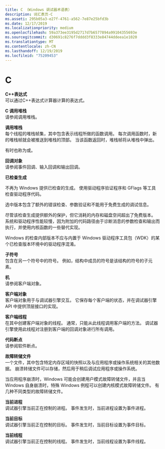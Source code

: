```yaml
---
title: C （Windows 调试器术语表）
description: 词汇表页-C
ms.asseti: 295b05a3-e27f-4761-a562-7e87e25bfd3b
ms.date: 12/17/2019
ms.localizationpriority: medium
ms.openlocfilehash: 59a373ee3195d2717d7b6577894a99104355693e
ms.sourcegitcommit: d30691c8276f7dddd3f8333e84744ddeea1e1020
ms.translationtype: MT
ms.contentlocale: zh-CN
ms.lasthandoff: 12/19/2019
ms.locfileid: "75209453"
---
```

# <a name="c"></a>C


<span id="c___expression"></span><span id="C___EXPRESSION"></span>**C++表达式**  
可以通过C++表达式计算器计算的表达式。

<span id="c_call_stack"></span><span id="C_CALL_STACK"></span>**C 调用堆栈**  
请参阅调用堆栈。

<span id="call_stack"></span><span id="CALL_STACK"></span>**调用堆栈**  
每个线程的堆栈帧集，其中包含表示线程所做的函数调用。 每次调用函数时，新的堆栈帧就会被推送到堆栈的顶部。 当该函数返回时，堆栈帧将从堆栈中弹出。

有时也称为或。

<span id="callback_object"></span><span id="CALLBACK_OBJECT"></span>**回调对象**  
请参阅事件回调、输入回调和输出回调。

<span id="checked_build"></span><span id="CHECKED_BUILD"></span>**已检查生成**  

不再为 Windows 提供已检查的生成。 使用驱动程序验证程序和 GFlags 等工具检查驱动程序代码。

选中版本包含了额外的错误检查、参数验证和不能用于免费生成的调试信息。

尽管该检查生成提供额外的保护，但它消耗的内存和磁盘空间超出了免费版本。 系统和驱动程序性能较慢，因为附加的代码路径由于诊断消息的参数检查和输出而执行，并使用内核函数的一些替代实现。

Windows 的检查内部版本不应与内置于 Windows 驱动程序工具包（WDK）的某个已检查版本环境中的驱动程序混淆。

<span id="child_symbol"></span><span id="CHILD_SYMBOL"></span>**子符号**  
包含在另一个符号中的符号。 例如，结构中成员的符号是该结构的符号的子元素。

<span id="client"></span><span id="CLIENT"></span>**机**  
请参阅客户端对象。

<span id="client_object"></span><span id="CLIENT_OBJECT"></span>**客户端对象**  
客户端对象用于与调试器引擎交互。 它保存每个客户端的状态，并在调试器引擎 API 中提供顶层接口的实现。

<span id="client_thread"></span><span id="CLIENT_THREAD"></span>**客户端线程**  
在其中创建客户端对象的线程。 通常，只能从此线程调用客户端的方法。 调试器引擎使用此线程对注册到客户端的回调对象进行所有调用。

<span id="code_breakpoint"></span><span id="CODE_BREAKPOINT"></span>**代码断点**  
请参阅软件断点。

<span id="crash_dump_file"></span><span id="CRASH_DUMP_FILE"></span>**故障转储文件**  
一个文件，其中包含特定内存区域的快照以及与应用程序或操作系统相关的其他数据。 崩溃转储文件可以存储，然后用于稍后调试应用程序或操作系统。

当应用程序崩溃时，Windows 可能会创建用户模式故障转储文件，并且当 Windows 自身崩溃时，特殊 Windows 例程可以创建内核模式故障转储文件。 有几种不同类型的故障转储文件。

<span id="current_process"></span><span id="CURRENT_PROCESS"></span>**当前进程**  
调试器引擎当前正在控制的进程。 事件发生时，当前进程设置为事件进程。

<span id="current_target"></span><span id="CURRENT_TARGET"></span>**当前目标**  
调试器引擎当前正在控制的目标。 事件发生时，当前目标设置为事件目标。

<span id="current_thread"></span><span id="CURRENT_THREAD"></span>**当前线程**  
调试器引擎当前正在控制的线程。 事件发生时，当前线程设置为事件线程。

 

 





